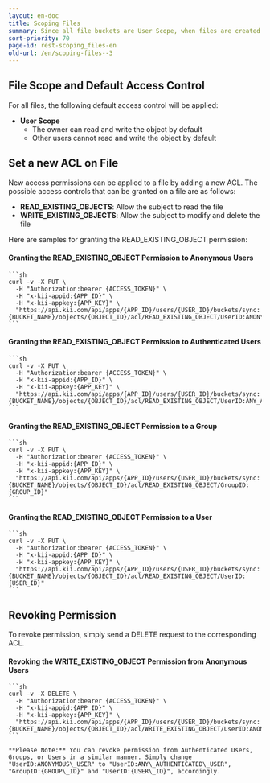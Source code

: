 ```yaml
---
layout: en-doc
title: Scoping Files
summary: Since all file buckets are User Scope, when files are created they default to being only accessible to that user.
sort-priority: 70
page-id: rest-scoping_files-en
old-url: /en/scoping-files--3
---
```

## File Scope and Default Access Control

For all files, the following default access control will be applied:

* **User Scope**
    * The owner can read and write the object by default
    * Other users cannot read and write the object by default

## Set a new ACL on File

New access permissions can be applied to a file by adding a new ACL.  The possible access controls that can be granted on a file are as follows:

* **READ\_EXISTING\_OBJECTS**: Allow the subject to read the file
* **WRITE\_EXISTING\_OBJECTS**: Allow the subject to modify and delete the file

Here are samples for granting the READ\_EXISTING\_OBJECT permission:

#### Granting the READ\_EXISTING\_OBJECT Permission to Anonymous Users

    ```sh
    curl -v -X PUT \
      -H "Authorization:bearer {ACCESS_TOKEN}" \
      -H "x-kii-appid:{APP_ID}" \
      -H "x-kii-appkey:{APP_KEY}" \
      "https://api.kii.com/api/apps/{APP_ID}/users/{USER_ID}/buckets/sync:{BUCKET_NAME}/objects/{OBJECT_ID}/acl/READ_EXISTING_OBJECT/UserID:ANONYMOUS_USER"
    ```

#### Granting the READ\_EXISTING\_OBJECT Permission to Authenticated Users

    ```sh
    curl -v -X PUT \
      -H "Authorization:bearer {ACCESS_TOKEN}" \
      -H "x-kii-appid:{APP_ID}" \
      -H "x-kii-appkey:{APP_KEY}" \
      "https://api.kii.com/api/apps/{APP_ID}/users/{USER_ID}/buckets/sync:{BUCKET_NAME}/objects/{OBJECT_ID}/acl/READ_EXISTING_OBJECT/UserID:ANY_AUTHENTICATED_USER"
    ```

#### Granting the READ\_EXISTING\_OBJECT Permission to a Group

    ```sh
    curl -v -X PUT \
      -H "Authorization:bearer {ACCESS_TOKEN}" \
      -H "x-kii-appid:{APP_ID}" \
      -H "x-kii-appkey:{APP_KEY}" \
      "https://api.kii.com/api/apps/{APP_ID}/users/{USER_ID}/buckets/sync:{BUCKET_NAME}/objects/{OBJECT_ID}/acl/READ_EXISTING_OBJECT/GroupID:{GROUP_ID}"
    ```

#### Granting the READ\_EXISTING\_OBJECT Permission to a User

    ```sh
    curl -v -X PUT \
      -H "Authorization:bearer {ACCESS_TOKEN}" \
      -H "x-kii-appid:{APP_ID}" \
      -H "x-kii-appkey:{APP_KEY}" \
      "https://api.kii.com/api/apps/{APP_ID}/users/{USER_ID}/buckets/sync:{BUCKET_NAME}/objects/{OBJECT_ID}/acl/READ_EXISTING_OBJECT/UserID:{USER_ID}"
    ```

## Revoking Permission

To revoke permission, simply send a DELETE request to the corresponding ACL.

#### Revoking the WRITE\_EXISTING\_OBJECT Permission from Anonymous Users

    ```sh
    curl -v -X DELETE \
      -H "Authorization:bearer {ACCESS_TOKEN}" \
      -H "x-kii-appid:{APP_ID}" \
      -H "x-kii-appkey:{APP_KEY}" \
      "https://api.kii.com/api/apps/{APP_ID}/users/{USER_ID}/buckets/sync:{BUCKET_NAME}/objects/{OBJECT_ID}/acl/WRITE_EXISTING_OBJECT/UserID:ANONYMOUS_USER"
    ```

    **Please Note:** You can revoke permission from Authenticated Users, Groups, or Users in a similar manner. Simply change "UserID:ANONYMOUS\_USER" to "UserID:ANY\_AUTHENTICATED\_USER", "GroupID:{GROUP\_ID}" and "UserID:{USER\_ID}", accordingly.
